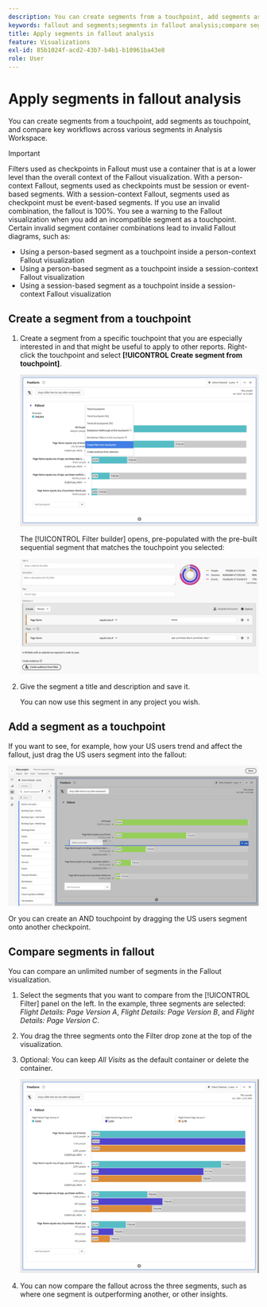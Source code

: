 ```yaml
---
description: You can create segments from a touchpoint, add segments as touchpoint, and compare key workflows across various segments in Analysis Workspace.
keywords: fallout and segments;segments in fallout analysis;compare segments in fallout
title: Apply segments in fallout analysis
feature: Visualizations
exl-id: 85b1024f-acd2-43b7-b4b1-b10961ba43e8
role: User
---
```

# Apply segments in fallout analysis

You can create segments from a touchpoint, add segments as touchpoint, and compare key workflows across various segments in Analysis Workspace.

>[!IMPORTANT]
>
>Filters used as checkpoints in Fallout must use a container that is at a lower level than the overall context of the Fallout visualization. With a person-context Fallout, segments used as checkpoints must be session or event-based segments. With a session-context Fallout, segments used as checkpoint must be event-based segments. If you use an invalid combination, the fallout is 100%. You see a warning to the Fallout visualization when you add an incompatible segment as a touchpoint. Certain invalid segment container combinations lead to invalid Fallout diagrams, such as:
>
>* Using a person-based segment as a touchpoint inside a person-context Fallout visualization
>* Using a person-based segment as a touchpoint inside a session-context Fallout visualization
>* Using a session-based segment as a touchpoint inside a session-context Fallout visualization

## Create a segment from a touchpoint

1. Create a segment from a specific touchpoint that you are especially interested in and that might be useful to apply to other reports. Right-click the touchpoint and select **[!UICONTROL Create segment from touchpoint]**.

   ![The Touchpoint drop-down menu with Create segment from touchpoint highlighted.](assets/fallout-createfilter.png)

   The [!UICONTROL Filter builder] opens, pre-populated with the pre-built sequential segment that matches the touchpoint you selected:

   ![The Filter Builder displays the pre-populated and pre-built sequential segment.](assets/fallout-definefilter.png)

1. Give the segment a title and description and save it.

   You can now use this segment in any project you wish.

## Add a segment as a touchpoint

If you want to see, for example, how your US users trend and affect the fallout, just drag the US users segment into the fallout:

![The US Users segment selected and  highlighted to drag into the fallout.](assets/fallout-addfilter.png)

Or you can create an AND touchpoint by dragging the US users segment onto another checkpoint.

## Compare segments in fallout

You can compare an unlimited number of segments in the Fallout visualization.

1. Select the segments that you want to compare from the [!UICONTROL Filter] panel on the left. In the example, three segments are selected: *Flight Details: Page Version A*, *Flight Details: Page Version B*, and *Flight Details: Page Version C*.
1. You drag the three segments onto the Filter drop zone at the top of the visualization.


1. Optional: You can keep *All Visits* as the default container or delete the container.

   ![The Fallout showing All Visits along with the two segments dragged in the previous step.](assets/fallout-multiplefilters.png)

1. You can now compare the fallout across the three segments, such as where one segment is outperforming another, or other insights.
